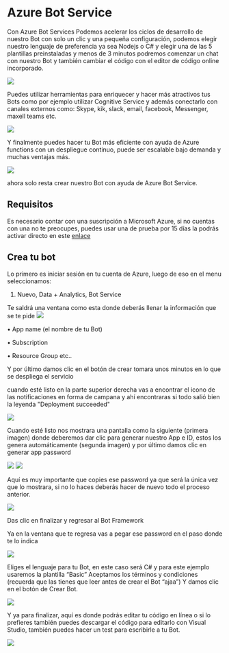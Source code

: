 # Azure Bot Service

Con Azure Bot Services Podemos acelerar los ciclos de desarrollo de nuestro Bot con solo un clic y una pequeña configuración, podemos elegir nuestro lenguaje de preferencia ya sea Nodejs o C# y elegir una de las 5 plantillas preinstaladas y menos de 3 minutos podremos comenzar un chat con nuestro Bot y también cambiar el código con el editor de código online incorporado.

<img src="Imagenes/uno.png"/>

Puedes utilizar herramientas para enriquecer y hacer más atractivos tus Bots como por ejemplo utilizar Cognitive Service y además conectarlo con canales externos como: Skype, kik, slack, email, facebook, Messenger, maxell teams etc.

<img src="Imagenes/dos.png"/>

Y finalmente puedes hacer tu Bot más eficiente con ayuda de Azure functions con un despliegue continuo, puede ser escalable bajo demanda y muchas ventajas más. 

<img src="Imagenes/tres.png"/>


ahora solo resta crear nuestro Bot con ayuda de Azure Bot Service. 

## Requisitos

Es necesario contar con una suscripción a Microsoft Azure, si no cuentas con una no te preocupes, puedes usar una de prueba por 15 días la podrás activar directo en este [enlace](https://azure.microsoft.com/en-us/free/)

## Crea tu bot 

Lo primero es iniciar sesión en tu cuenta de Azure, luego de eso en el menu seleccionamos: 
1.	Nuevo, Data + Analytics, Bot Service 

Te saldrá una ventana como esta donde deberás llenar la información que se te pide 
<img src="Imagenes/bot.png"/>

•	App name (el nombre de tu Bot)

•	Subscription 

•	Resource Group etc..


Y por último damos clic en el botón de crear tomara unos minutos en lo que se despliega el servicio



cuando esté listo en la parte superior derecha vas a encontrar el icono de las notificaciones en forma de campana y ahí encontraras si todo salió bien la leyenda "Deployment succeeded"

<img src="Imagenes/Deployment.png"/>


Cuando esté listo nos mostrara una pantalla como la siguiente (primera imagen) donde deberemos dar clic para generar nuestro App e ID, estos los genera automáticamente (segunda imagen) y por último damos clic en generar app password

<img src="Imagenes/capture1.png"/>

<img src="Imagenes/Capture3.png"/>

Aquí es muy importante que copies ese password ya que será la única vez que lo mostrara, si no lo haces deberás hacer de nuevo todo el proceso anterior.

<img src="Imagenes/Capture4.png"/>

Das clic en finalizar y regresar al Bot Framework 

Ya en la ventana que te regresa vas a pegar ese password en el paso donde te lo indica 

<img src="Imagenes/Capture6.png"/>

Eliges el lenguaje para tu Bot, en este caso será C# y para este ejemplo usaremos la plantilla “Basic” 
Aceptamos los términos y condiciones (recuerda que las tienes que leer antes de crear el Bot “ajaa”)
Y damos clic en el botón de Crear Bot.

<img src="Imagenes/Capture7.PNG"/>

Y ya para finalizar, aquí es donde podrás editar tu código en línea o si lo prefieres también puedes descargar el código para editarlo con Visual Studio, también puedes hacer un test para escribirle a tu Bot. 


<img src="Imagenes/Capture8.PNG"/>
